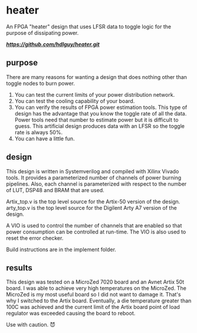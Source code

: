# heater
An FPGA "heater" design that uses LFSR data to toggle logic for the purpose of dissipating power.

_**https://github.com/hdlguy/heater.git**_
## purpose
There are many reasons for wanting a design that does nothing other than toggle nodes to burn power.
1. You can test the current limits of your power distribution network.
1. You can test the cooling capability of your board.
1. You can verify the results of FPGA power estimation tools. This type of design has the advantage that you know the toggle rate of all the data. Power tools need that number to estimate power but it is difficult to guess. This artificial design produces data with an LFSR so the toggle rate is always 50%.
1. You can have a little fun.

## design
This design is written in Systemverilog and compiled with Xilinx Vivado tools.  It provides a parameterized number of channels of power burning pipelines. Also, each channel is parameterized with respect to the number of LUT, DSP48 and BRAM that are used.

Artix_top.v is the top level source for the Artix-50 version of the design. arty_top.v is the top level source for the Digilent Arty A7 version of the design. 

A VIO is used to control the number of channels that are enabled so that power consumption can be controlled at run-time. The VIO is also used to reset the error checker.

Build instructions are in the implement folder.
## results
This design was tested on a MicroZed 7020 board and an Avnet Artix 50t board.  I was able to achieve very high temperatures on the MicroZed. The MicroZed is my most useful board so I did not want to damage it. That's why I switched to the Artix board. Eventually, a die temperature greater than 100C was achieved and the current limit of the Artix board point of load regulator was exceeded causing the board to reboot.

Use with caution. :smiling_imp:


